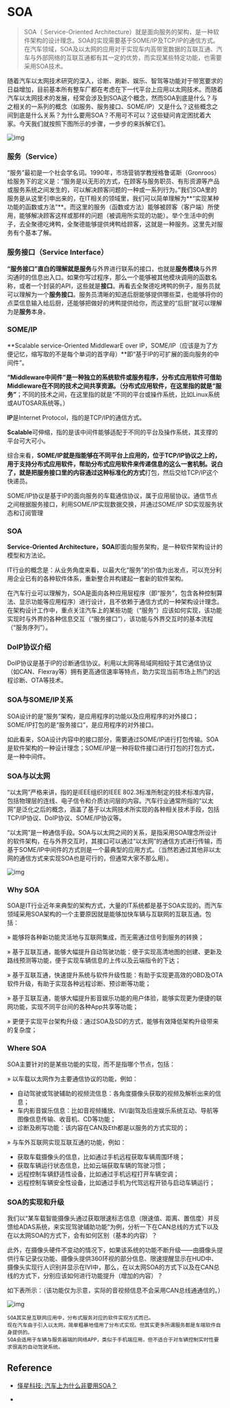 # SOA

> SOA（ Service-Oriented Architecture）就是面向服务的架构，是一种软件架构的设计理念。SOA的实现需要基于SOME/IP及TCP/IP的通信方式。在汽车领域，SOA及以太网的应用对于实现车内高带宽数据的互联互通、汽车与外部网络的互联互通都有其一定的优势，而实现某些特定功能，也需要采用SOA技术。

随着汽车以太网技术研究的深入，诊断、刷新、娱乐、智驾等功能对于带宽要求的日益增加，目前基本所有整车厂都在考虑在下一代平台上应用以太网技术。而随着汽车以太网技术的发展，经常会涉及到SOA这个概念，然而SOA到底是什么？与之相关的一系列的概念（如服务、服务接口、SOME/IP）又是什么？这些概念之间到底是什么关系？为什么要用SOA？不用可不可以？这些疑问肯定困扰着大家。今天我们就按照下图所示的步骤，一步步的来拆解它们。

![img](assets/SOA/v2-6aa804b0f228b62a91fa658bf0ecb56f_720w.jpg)



### 服务（Service）

“服务”最初是一个社会学名词。1990年，市场营销学教授格鲁诺斯（Gronroos）给服务下的定义是：“服务是以无形的方式，在顾客与服务职员、有形资源等产品或服务系统之间发生的，可以解决顾客问题的一种或一系列行为。”我们SOA里的服务是从这里引申出来的，在IT相关的领域里，我们可以简单理解为**“实现某种功能的函数或方法”**。而这里的服务（函数或方法）能够被顾客（客户端）所使用，能够解决顾客这样或那样的问题（被调用所实现的功能）。举个生活中的例子，去全聚德吃烤鸭，全聚德能够提供烤鸭给顾客，这就是一种服务。这里先对服务有个基本了解。



### 服务接口（Service Interface）

**“服务接口”**直白的理解就是**服务**与外界进行联系的接口，也就是**服务模块**与外界沟通时的信息出入口。如果你写过程序，那么一个能够被其他模块调用的函数名称，或者一个封装的API，这些就是**接口**。再看去全聚德吃烤鸭的例子，服务员就可以理解为一个**服务接口**。服务员清晰的知道后厨能够提供哪些菜，也能够将你的点菜信息输入给后厨，还能够把做好的烤鸭提供给你，而这里的“后厨”就可以理解为是**服务**本身。

### SOME/IP

**Scalable service-Oriented MiddlewarE over IP，SOME/IP（应该是为了方便记忆，缩写取的不是每个单词的首字母）**即“基于IP的可扩展的面向服务的中间件”。

**“Middleware中间件”**是一种独立的系统软件或服务程序，分布式应用软件可借助Middleware在不同的技术之间共享资源。（分布式应用软件，在这里指的就是**“服务”**；不同的技术之间，在这里指的就是“不同的平台或操作系统，比如Linux系统或AUTOSAR系统等。）

**IP**是Internet Protocol，指的是TCP/IP的通信方式。

**Scalable**可伸缩，指的是该中间件能够适配于不同的平台及操作系统，其支撑的平台可大可小。

综合来看，**SOME/IP就是指能够在不同平台上应用的，位于TCP/IP协议之上的，用于支持分布式应用软件，帮助分布式应用软件来传递信息的这么一套机制。**说白了，就是把服务接口里的内容通过这种**标准化的方式**打包，然后交给TCP/IP这个快递员。

SOME/IP协议是基于IP的面向服务的车载通信协议，属于应用层协议。通信节点之间根据服务接口，利用SOME/IP实现数据交换，并通过SOME/IP SD实现服务状态和订阅管理

### SOA

**Service-Oriented Architecture，SOA**即面向服务架构，是一种软件架构设计的模型和方法论。

IT行业的概念是：从业务角度来看，以最大化“服务”的价值为出发点，可以充分利用企业已有的各种软件体系，重新整合并构建起一套新的软件架构。

在汽车行业可以理解为，SOA是面向各种应用层程序（即“服务”，包含各种控制算法、显示功能等应用程序）进行设计，且不依赖于通信方式的一种架构设计理念。在架构设计工作中，重点关注汽车上的某些功能（“服务”）应该如何实现，该功能实现时与外界的各种信息交互（“服务接口”），该功能与外界交互时的基本流程（“服务序列”）。



### DoIP协议介绍

DoIP协议是基于IP的诊断通信协议。利用以太网等局域网相较于其它通信协议（如CAN、Flexray等）拥有更高通信速率等特点，助力实现当前市场上热门的远程诊断、OTA等技术。



### SOA与SOME/IP关系

SOA设计的是“服务”架构，是应用程序的功能以及应用程序的对外接口；SOME/IP打包的是“服务接口”，是应用程序的对外接口。

如此看来，SOA设计内容中的接口部分，需要通过SOME/IP进行打包传输。SOA是软件架构的一种设计理念；SOME/IP是一种将软件接口进行打包的打包方式，是一种中间件。



### SOA与以太网

“以太网”严格来讲，指的是IEEE组织的IEEE 802.3标准所制定的技术标准内容，包括物理层的连线、电子信令和介质访问层的内容。汽车行业通常所指的“以太网”是泛化之后的概念，涵盖了基于以太网技术所实现的各种相关技术手段，包括TCP/IP协议、DoIP协议、SOME/IP协议等。

“以太网”是一种通信手段。SOA与以太网之间的关系，是指采用SOA理念所设计的软件架构，在与外界交互时，其接口可以通过“以太网”的通信方式进行传输，而基于SOME/IP中间件的方式则是一个最典型的应用方式。（当然若通过其他非以太网的通信方式来实现SOA也是可行的，但通常大家不那么用）。

![img](assets/SOA/v2-549d4753bbc0478cf1a1d919b87a3997_720w.jpg)



### Why SOA

SOA是IT行业近年来典型的架构方式，大量的IT系统都是基于SOA实现的。而汽车领域采用SOA架构的一个主要原因就是能够加快车辆与互联网的互联互通。包括：

» 能够将各种新功能灵活地与互联网集成，而无需通过信号到服务的转换；

» 基于互联互通，能够大幅提升自动驾驶功能：便于实现高清地图的创建、更新及路线预测等功能，便于实现车辆信息的上传以及云端指令的下达；

» 基于互联互通，快速提升系统与软件升级性能：有助于实现更高效的OBD及OTA软件升级，有助于实现各种远程诊断、预诊断等功能；

» 基于互联互通，能够大幅提升影音娱乐功能的用户体验，能够实现更为便捷的联网功能，实现不同平台间的各种App共享等功能；

» 更便于实现平台架构升级：通过SOA及SD的方式，能够有效降低架构升级带来的复杂度；



### Where SOA

SOA主要针对的是某些功能的实现，而不是指哪个节点，包括：

» 以车载以太网作为主要通信协议的功能，例如：

- 自动驾驶或驾驶辅助的视频流信息：各角度摄像头获取的视频及解析出来的信息；
- 车内影音娱乐信息：比如音视频播放、IVI/副驾及后座娱乐系统互动、导航等图像信息传输、收音机、CD等功能；
- 诊断及刷写功能：该内容在CAN及Eth都是以服务的方式实现的；

» 与车外互联网实现互联互通的功能，例如：

- 获取车载摄像头的信息，比如通过手机远程获取车辆周围环境；
- 获取车辆运行状态信息，比如云端获取车辆的驾驶习惯；
- 远程控制车辆舒适性设备，比如通过手机远程打开车辆空调；
- 远程控制车辆安全性设备，比如通过手机为代驾远程开锁与启动车辆运行；



### SOA的实现和升级

我们以“某车载智能摄像头通过获取限速标志信息（限速值、距离、置信度）并反馈给ADAS系统，来实现驾驶辅助功能”为例，分析一下在CAN总线的方式下以及在以太网SOA的方式下，会有如何区别（基本的内容）？

此外，在摄像头硬件不变动的情况下，如果该系统的功能不断升级——由摄像头提供行车记录仪功能、摄像头提供360环视的部分信息、限速提醒显示在HUD中、摄像头实现行人识别并显示在IVI中，那么，在以太网SOA的方式下以及在CAN总线的方式下，分别应该如何进行功能提升（增加的内容）？

如下表所示：（该功能仅为示意，实际的音视频信息不会采用CAN总线通通信的。）

<img src="assets/SOA/v2-f373e80ccd99a8e6b3bf2c044bd62d57_720w.jpg" alt="img"  />



```
SOA其实是互联网应用中，分布式服务对应的软件实现方式而已。
现在汽车由于引入以太网，简单粗暴地借用了分布式实现。但其实更多所谓服务都是车端软件自身提供的。
SOA会适用于车辆与服务器端的网络APP，类似于手机端应用，但不适合于对车辆控制实时性要求很高的自动驾驶系统。
```



## Reference

* [怿星科技: 汽车上为什么非要用SOA？](https://zhuanlan.zhihu.com/p/76724348)

* 